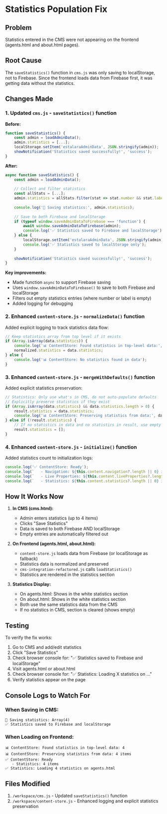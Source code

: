 # Statistics Population Fix

## Problem
Statistics entered in the CMS were not appearing on the frontend (agents.html and about.html pages).

## Root Cause
The `saveStatistics()` function in `cms.js` was only saving to localStorage, not to Firebase. Since the frontend loads data from Firebase first, it was getting data without the statistics.

## Changes Made

### 1. Updated `cms.js` - `saveStatistics()` function
**Before:**
```javascript
function saveStatistics() {
    const admin = loadAdminData();
    admin.statistics = [...];
    localStorage.setItem('estalaraAdminData', JSON.stringify(admin));
    showNotification('Statistics saved successfully!', 'success');
}
```

**After:**
```javascript
async function saveStatistics() {
    const admin = loadAdminData();
    
    // Collect and filter statistics
    const allStats = [...];
    admin.statistics = allStats.filter(stat => stat.number && stat.label);
    
    console.log('💾 Saving statistics:', admin.statistics);
    
    // Save to both Firebase and localStorage
    if (typeof window.saveAdminDataToFirebase === 'function') {
        await window.saveAdminDataToFirebase(admin);
        console.log('✅ Statistics saved to Firebase and localStorage');
    } else {
        localStorage.setItem('estalaraAdminData', JSON.stringify(admin));
        console.log('✅ Statistics saved to localStorage only');
    }
    
    showNotification('Statistics saved successfully!', 'success');
}
```

**Key improvements:**
- Made function `async` to support Firebase saving
- Uses `window.saveAdminDataToFirebase()` to save to both Firebase and localStorage
- Filters out empty statistics entries (where number or label is empty)
- Added logging for debugging

### 2. Enhanced `content-store.js` - `normalizeData()` function
Added explicit logging to track statistics data flow:

```javascript
// Keep statistics array from top level if it exists
if (Array.isArray(data.statistics)) {
    console.log('📊 ContentStore: Found statistics in top-level data:', data.statistics.length);
    normalized.statistics = data.statistics;
} else {
    console.log('📊 ContentStore: No statistics found in data');
}
```

### 3. Enhanced `content-store.js` - `mergeWithDefaults()` function
Added explicit statistics preservation:

```javascript
// Statistics: Only use what's in CMS, do not auto-populate defaults
// Explicitly preserve statistics if they exist
if (Array.isArray(data.statistics) && data.statistics.length > 0) {
    result.statistics = data.statistics;
    console.log('📊 ContentStore: Preserving statistics from data:', data.statistics.length, 'items');
} else if (!result.statistics) {
    // If no statistics in data and no statistics in result, use empty array
    result.statistics = [];
}
```

### 4. Enhanced `content-store.js` - `initialize()` function
Added statistics count to initialization logs:

```javascript
console.log('✅ ContentStore: Ready');
console.log(`   - Navigation: ${this.content.navigation?.length || 0} items`);
console.log(`   - Live Properties: ${this.content.liveProperties?.length || 0} items`);
console.log(`   - Statistics: ${this.content.statistics?.length || 0} items`);
```

## How It Works Now

1. **In CMS (cms.html):**
   - Admin enters statistics (up to 4 items)
   - Clicks "Save Statistics"
   - Data is saved to both Firebase AND localStorage
   - Empty entries are automatically filtered out

2. **On Frontend (agents.html, about.html):**
   - `content-store.js` loads data from Firebase (or localStorage as fallback)
   - Statistics data is normalized and preserved
   - `cms-integration-refactored.js` calls `loadStatistics()`
   - Statistics are rendered in the statistics section

3. **Statistics Display:**
   - On agents.html: Shows in the white statistics section
   - On about.html: Shows in the white statistics section
   - Both use the same statistics data from the CMS
   - If no statistics in CMS, section is cleared (shows empty)

## Testing
To verify the fix works:
1. Go to CMS and add/edit statistics
2. Click "Save Statistics"
3. Check browser console for: "✅ Statistics saved to Firebase and localStorage"
4. Visit agents.html or about.html
5. Check browser console for: "✅ Statistics: Loading X statistics on ..."
6. Verify statistics appear on the page

## Console Logs to Watch For

### When Saving in CMS:
```
💾 Saving statistics: Array(4)
✅ Statistics saved to Firebase and localStorage
```

### When Loading on Frontend:
```
📊 ContentStore: Found statistics in top-level data: 4
📊 ContentStore: Preserving statistics from data: 4 items
✅ ContentStore: Ready
   - Statistics: 4 items
✅ Statistics: Loading 4 statistics on agents.html
```

## Files Modified
1. `/workspace/cms.js` - Updated `saveStatistics()` function
2. `/workspace/content-store.js` - Enhanced logging and explicit statistics preservation
